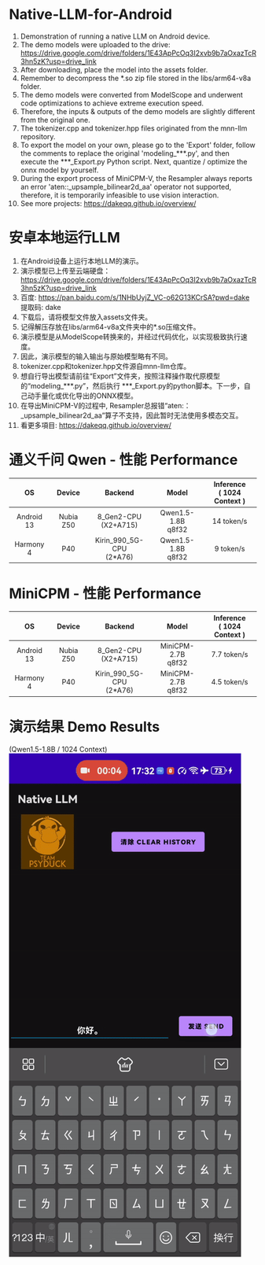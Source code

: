 # Native-LLM-for-Android
1. Demonstration of running a native LLM on Android device.
2. The demo models were uploaded to the drive: https://drive.google.com/drive/folders/1E43ApPcOq3I2xvb9b7aOxazTcR3hn5zK?usp=drive_link
3. After downloading, place the model into the assets folder.
4. Remember to decompress the *.so zip file stored in the libs/arm64-v8a folder.
5. The demo models were converted from ModelScope and underwent code optimizations to achieve extreme execution speed.
6. Therefore, the inputs & outputs of the demo models are slightly different from the original one.
7. The tokenizer.cpp and tokenizer.hpp files originated from the mnn-llm repository.
8. To export the model on your own, please go to the 'Export' folder, follow the comments to replace the original 'modeling_***.py', and then execute the ***_Export.py Python script. Next, quantize / optimize the onnx model by yourself.
9. During the export process of MiniCPM-V, the Resampler always reports an error 'aten::_upsample_bilinear2d_aa' operator not supported, therefore, it is temporarily infeasible to use vision interaction.
10. See more projects: https://dakeqq.github.io/overview/
# 安卓本地运行LLM
1. 在Android设备上运行本地LLM的演示。
2. 演示模型已上传至云端硬盘：https://drive.google.com/drive/folders/1E43ApPcOq3I2xvb9b7aOxazTcR3hn5zK?usp=drive_link
3. 百度: https://pan.baidu.com/s/1NHbUyjZ_VC-o62G13KCrSA?pwd=dake 提取码: dake
4. 下载后，请将模型文件放入assets文件夹。
5. 记得解压存放在libs/arm64-v8a文件夹中的*.so压缩文件。
6. 演示模型是从ModelScope转换来的，并经过代码优化，以实现极致执行速度。
7. 因此，演示模型的输入输出与原始模型略有不同。
8. tokenizer.cpp和tokenizer.hpp文件源自mnn-llm仓库。
9. 想自行导出模型请前往“Export”文件夹，按照注释操作取代原模型的“modeling_***.py”，然后执行 ***_Export.py的python脚本。下一步，自己动手量化或优化导出的ONNX模型。
10. 在导出MiniCPM-V的过程中, Resampler总报错“aten:：_upsample_bilinear2d_aa”算子不支持，因此暂时无法使用多模态交互。
11. 看更多項目: https://dakeqq.github.io/overview/
# 通义千问 Qwen - 性能 Performance
| OS | Device | Backend | Model | Inference<br>( 1024 Context ) |
|:-------:|:-------:|:-------:|:-------:|:-------:|
| Android 13 | Nubia Z50 | 8_Gen2-CPU<br>(X2+A715) | Qwen1.5-1.8B<br>q8f32 | 14 token/s |
| Harmony 4 | P40 | Kirin_990_5G-CPU<br>(2*A76) | Qwen1.5-1.8B<br>q8f32 | 9 token/s |
# MiniCPM - 性能 Performance
| OS | Device | Backend | Model | Inference<br>( 1024 Context ) |
|:-------:|:-------:|:-------:|:-------:|:-------:|
| Android 13 | Nubia Z50 | 8_Gen2-CPU<br>(X2+A715) | MiniCPM-2.7B<br>q8f32 | 7.7 token/s |
| Harmony 4 | P40 | Kirin_990_5G-CPU<br>(2*A76) | MiniCPM-2.7B<br>q8f32 | 4.5 token/s |
# 演示结果 Demo Results
(Qwen1.5-1.8B / 1024 Context)<br>
![Demo Animation](https://github.com/DakeQQ/Native-LLM-for-Android/blob/main/LLM_Qwen.gif?raw=true)
